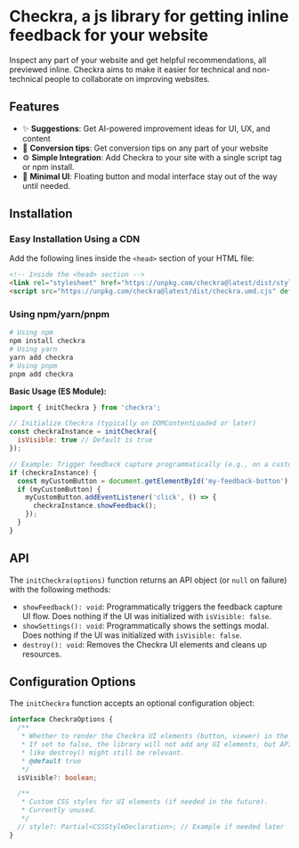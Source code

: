 # Checkra, a js library for getting inline feedback for your website

Inspect any part of your website and get helpful recommendations, all previewed inline. Checkra aims to make it easier for technical and non-technical people to collaborate on improving websites.

 ## Features

- ✨ **Suggestions**: Get AI-powered improvement ideas for UI, UX, and content
- 💬 **Conversion tips**: Get conversion tips on any part of your website
- ⚙️ **Simple Integration**: Add Checkra to your site with a single script tag or npm install.
- 🎨 **Minimal UI**: Floating button and modal interface stay out of the way until needed.

## Installation

### Easy Installation Using a CDN

Add the following lines inside the `<head>` section of your HTML file:

```html
<!-- Inside the <head> section -->
<link rel="stylesheet" href="https://unpkg.com/checkra@latest/dist/style.css">
<script src="https://unpkg.com/checkra@latest/dist/checkra.umd.cjs" defer></script>

```

### Using npm/yarn/pnpm

```bash
# Using npm
npm install checkra
# Using yarn
yarn add checkra
# Using pnpm
pnpm add checkra
```

**Basic Usage (ES Module):**

```javascript
import { initCheckra } from 'checkra';

// Initialize Checkra (typically on DOMContentLoaded or later)
const checkraInstance = initCheckra({
  isVisible: true // Default is true
});

// Example: Trigger feedback capture programmatically (e.g., on a custom button click)
if (checkraInstance) {
  const myCustomButton = document.getElementById('my-feedback-button');
  if (myCustomButton) {
    myCustomButton.addEventListener('click', () => {
      checkraInstance.showFeedback();
    });
  }
}
```

## API

The `initCheckra(options)` function returns an API object (or `null` on failure) with the following methods:

*   `showFeedback(): void`: Programmatically triggers the feedback capture UI flow. Does nothing if the UI was initialized with `isVisible: false`.
*   `showSettings(): void`: Programmatically shows the settings modal. Does nothing if the UI was initialized with `isVisible: false`.
*   `destroy(): void`: Removes the Checkra UI elements and cleans up resources.

## Configuration Options

The `initCheckra` function accepts an optional configuration object:

```typescript
interface CheckraOptions {
  /**
   * Whether to render the Checkra UI elements (button, viewer) in the DOM.
   * If set to false, the library will not add any UI elements, but API methods
   * like destroy() might still be relevant.
   * @default true
   */
  isVisible?: boolean;

  /**
   * Custom CSS styles for UI elements (if needed in the future).
   * Currently unused.
   */
  // style?: Partial<CSSStyleDeclaration>; // Example if needed later
}
```

